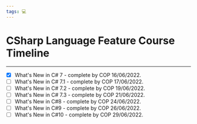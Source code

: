 ```yaml
---
tags: 💻
---
```


# CSharp Language Feature Course Timeline
---

- [x] What's New in C# 7 - complete by COP 16/06/2022.
- [ ] What's New in C# 7.1 - complete by COP 17/06/2022.
- [ ] What's New in C# 7.2 - complete by COP 19/06/2022.
- [ ] What's New in C# 7.3 - complete by COP 21/06/2022.
- [ ] What's New in C#8 - complete by COP 24/06/2022.
- [ ] What's New in C#9 - complete by COP  26/06/2022.
- [ ] What's New in C#10 - complete by COP 29/06/2022.